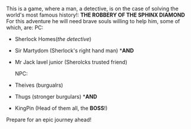 This is a game, where a man, a detective, is on the case of solving the world's most famous history!:
**THE ROBBERY OF THE SPHINX DIAMOND**
For this adventure he will need brave souls willing to help him, some of which, are:
    PC:
*   Sherlock Homes(_the detective_)
*   Sir Martydom (Sherlock's right hand man)
    ***AND**
*   Mr Jack lavel junior (Sherolcks trusted friend)

    NPC:

*   Theives (burgualrs)
*   Thugs (stronger burgulars)
    ***AND**
*   KingPin (Head of them all, the **BOSS**!)

Prepare for an epic journey ahead!
